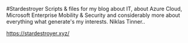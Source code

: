#Stardestroyer
Scripts & files for my blog about IT, about Azure Cloud, 
Microsoft Enterprise Mobility & Security and considerably more about everything what generate's my interests. Niklas Tinner.. 

https://stardestroyer.xyz/
